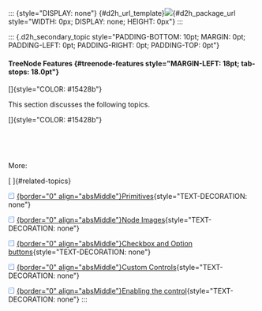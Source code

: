 ::: {style="DISPLAY: none"}
[](ms-xhelp:///?Id=d2h_url_template){#d2h_url_template}![](!package_url!){#d2h_package_url style="WIDTH: 0px; DISPLAY: none; HEIGHT: 0px"}
:::

::: {.d2h_secondary_topic style="PADDING-BOTTOM: 10pt; MARGIN: 0pt; PADDING-LEFT: 0pt; PADDING-RIGHT: 0pt; PADDING-TOP: 0pt"}
#### TreeNode Features {#treenode-features style="MARGIN-LEFT: 18pt; tab-stops: 18.0pt"}

[]{style="COLOR: #15428b"} 

This section discusses the following topics.

[]{style="COLOR: #15428b"} 

 

 

More:

[ ]{#related-topics}

[![](button.gif){border="0" align="absMiddle"}Primitives](ms-xhelp:///?Id=96066151-eb91-48d8-b480-4a8dd0a7cd63){style="TEXT-DECORATION: none"}

[![](button.gif){border="0" align="absMiddle"}Node Images](ms-xhelp:///?Id=5569315d-427b-414f-b413-9c502cdba6aa){style="TEXT-DECORATION: none"}

[![](button.gif){border="0" align="absMiddle"}Checkbox and Option buttons](ms-xhelp:///?Id=a747ad93-fad6-4763-b224-ea8365dcbfca){style="TEXT-DECORATION: none"}

[![](button.gif){border="0" align="absMiddle"}Custom Controls](ms-xhelp:///?Id=fd9b4337-0f6f-47db-9ab8-dc84af598a2b){style="TEXT-DECORATION: none"}

[![](button.gif){border="0" align="absMiddle"}Enabling the control](ms-xhelp:///?Id=ec75f632-87f3-4ade-ada8-ece4b64058cf){style="TEXT-DECORATION: none"}
:::
